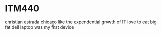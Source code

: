 # ITM440
christian estrada 
chicago
like the expendential growth of IT
love to eat
big fat dell laptop was my first device